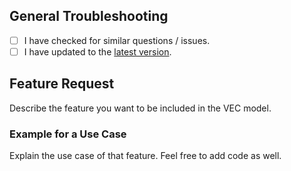 ﻿---
name: Feature Request
about: Request a new feature for our VEC model
---

## General Troubleshooting

- [ ] I have checked for similar questions / issues.
- [ ] I have updated to the [latest version](https://mvnrepository.com/artifact/com.foursoft.vecmodel).

## Feature Request

Describe the feature you want to be included in the VEC model. 

### Example for a Use Case

Explain the use case of that feature. Feel free to add code as well.
